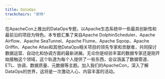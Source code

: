 ```yaml
---
title: DataOps
trackchairs: "郭炜"
---
```


在ApacheCon上推出的DataOps专题，以Apache生态系统中一些最具创新性和最前沿的项目为特色。本专题汇集了来自Apache DolphinScheduler、Apache Airflow、Apache SeaTunnel、Apache Flume、Apache Sqoop、Apache Griffin、Apache Atlas和其他DataOps相关项目的领先专家和贡献者，共同探讨数据运营、自动化和协调方面的最新进展。无论你是经验丰富的数据专家还是刚开始接触这个领域，这个轨道为每个人提供了一些东西，会议涵盖了数据管道、ETL、协调、数据质量、元数据等主题。加入我们的ApacheCon，深入了解DataOps的世界，这将是一次激动人心、内容丰富的活动。
